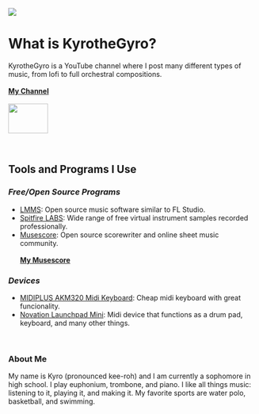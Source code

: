<img src="https://drive.google.com/uc?export=view&id=1EkH8jQtnlIYEFZUuO39lwvfXOW-s3aEU" width=auto max-width="800" height=auto> <br>
# What is KyrotheGyro?

KyrotheGyro is a YouTube channel where I post many different types of music, from lofi to full orchestral compositions. <br> <br>
[**My Channel**](https://www.youtube.com/channel/UCaYCVyiqWzOggBd5s6eRptQ) <br> <br>
<img src="https://drive.google.com/uc?export=view&id=1oDVb_rNlMEpPJPTwA5uCHE-fnMaqnysL" width="80" height="60">

<br>

## Tools and Programs I Use

### _Free/Open Source Programs_ <br>
- [LMMS](lmms.io): Open source music software similar to FL Studio. <br>
- [Spitfire LABS](labs.spitfireaudio.com): Wide range of free virtual instrument samples recorded professionally. <br>
- [Musescore](musescore.com): Open source scorewriter and online sheet music community. <br> <br> [**My Musescore**](https://musescore.com/user/25733076?q=user/25733076)


### _Devices_ 
- [MIDIPLUS AKM320 Midi Keyboard](http://www.midiplus.com/html/akm320.html): Cheap midi keyboard with great funcionality. <br>
- [Novation Launchpad Mini](https://novationmusic.com/en/launch/launchpad-mini): Midi device that functions as a drum pad, keyboard, and many other things. 
<br>

### About Me

My name is Kyro (pronounced kee-roh) and I am currently a sophomore in high school. I play euphonium, trombone, and piano. I like all things music: listening to it, playing it, and making it. My favorite sports are water polo, basketball, and swimming. 


